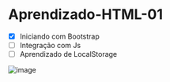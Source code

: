 # Aprendizado-HTML-01

- [x] Iniciando com Bootstrap
- [ ] Integração com Js
- [ ] Aprendizado de LocalStorage

![image](https://user-images.githubusercontent.com/73625764/103291044-b2af0200-49c9-11eb-96ec-03d3d47064f9.png)

